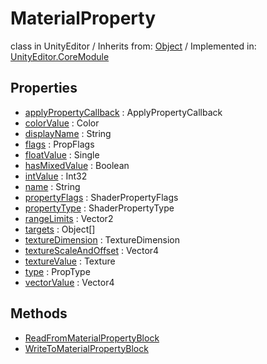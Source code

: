 # MaterialProperty
class in UnityEditor
 / Inherits from: <a href="https://docs.unity3d.com/6000.1/Documentation/ScriptReference/Object.html">Object</a> / Implemented in: <a href="https://docs.unity3d.com/6000.1/Documentation/ScriptReference/UnityEditor.CoreModule.html">UnityEditor.CoreModule</a>

## Properties
- <a href="https://docs.unity3d.com/6000.1/Documentation/ScriptReference/MaterialProperty-applyPropertyCallback.html">applyPropertyCallback</a> : ApplyPropertyCallback
- <a href="https://docs.unity3d.com/6000.1/Documentation/ScriptReference/MaterialProperty-colorValue.html">colorValue</a> : Color
- <a href="https://docs.unity3d.com/6000.1/Documentation/ScriptReference/MaterialProperty-displayName.html">displayName</a> : String
- <a href="https://docs.unity3d.com/6000.1/Documentation/ScriptReference/MaterialProperty-flags.html">flags</a> : PropFlags
- <a href="https://docs.unity3d.com/6000.1/Documentation/ScriptReference/MaterialProperty-floatValue.html">floatValue</a> : Single
- <a href="https://docs.unity3d.com/6000.1/Documentation/ScriptReference/MaterialProperty-hasMixedValue.html">hasMixedValue</a> : Boolean
- <a href="https://docs.unity3d.com/6000.1/Documentation/ScriptReference/MaterialProperty-intValue.html">intValue</a> : Int32
- <a href="https://docs.unity3d.com/6000.1/Documentation/ScriptReference/MaterialProperty-name.html">name</a> : String
- <a href="https://docs.unity3d.com/6000.1/Documentation/ScriptReference/MaterialProperty-propertyFlags.html">propertyFlags</a> : ShaderPropertyFlags
- <a href="https://docs.unity3d.com/6000.1/Documentation/ScriptReference/MaterialProperty-propertyType.html">propertyType</a> : ShaderPropertyType
- <a href="https://docs.unity3d.com/6000.1/Documentation/ScriptReference/MaterialProperty-rangeLimits.html">rangeLimits</a> : Vector2
- <a href="https://docs.unity3d.com/6000.1/Documentation/ScriptReference/MaterialProperty-targets.html">targets</a> : Object[]
- <a href="https://docs.unity3d.com/6000.1/Documentation/ScriptReference/MaterialProperty-textureDimension.html">textureDimension</a> : TextureDimension
- <a href="https://docs.unity3d.com/6000.1/Documentation/ScriptReference/MaterialProperty-textureScaleAndOffset.html">textureScaleAndOffset</a> : Vector4
- <a href="https://docs.unity3d.com/6000.1/Documentation/ScriptReference/MaterialProperty-textureValue.html">textureValue</a> : Texture
- <a href="https://docs.unity3d.com/6000.1/Documentation/ScriptReference/MaterialProperty-type.html">type</a> : PropType
- <a href="https://docs.unity3d.com/6000.1/Documentation/ScriptReference/MaterialProperty-vectorValue.html">vectorValue</a> : Vector4

## Methods
- <a href="https://docs.unity3d.com/6000.1/Documentation/ScriptReference/MaterialProperty.ReadFromMaterialPropertyBlock.html">ReadFromMaterialPropertyBlock</a>
- <a href="https://docs.unity3d.com/6000.1/Documentation/ScriptReference/MaterialProperty.WriteToMaterialPropertyBlock.html">WriteToMaterialPropertyBlock</a>
